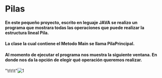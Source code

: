 # Pilas

####  En este pequeño proyecto, escrito en leguaje JAVA se realizo un programa que mostrara todas las operaciones que puede realizar la estructura lineal Pila.
#### La clase la cual contiene el Metodo Main se llama PilaPrincipal.

#### Al momento de ejecutar el programa nos muestra la siguiente ventana. En donde nos da la opción de elegir qué operación queremos realizar.

"\t\t\t"![1](https://user-images.githubusercontent.com/71052252/97523934-133da680-1969-11eb-83aa-5b2442b11d2d.png)



